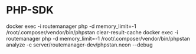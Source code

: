 # PHP-SDK

docker exec -i routemanager php -d memory_limit=-1 /root/.composer/vendor/bin/phpstan clear-result-cache
docker exec -i routemanager php -d memory_limit=-1 /root/.composer/vendor/bin/phpstan analyze -c server/routemanager-dev/phpstan.neon --debug

